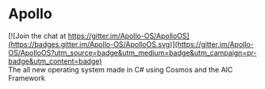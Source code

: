 # Apollo

[![Join the chat at https://gitter.im/Apollo-OS/ApolloOS](https://badges.gitter.im/Apollo-OS/ApolloOS.svg)](https://gitter.im/Apollo-OS/ApolloOS?utm_source=badge&utm_medium=badge&utm_campaign=pr-badge&utm_content=badge)  
The all new operating system made in C# using Cosmos and the AIC 
Framework    
